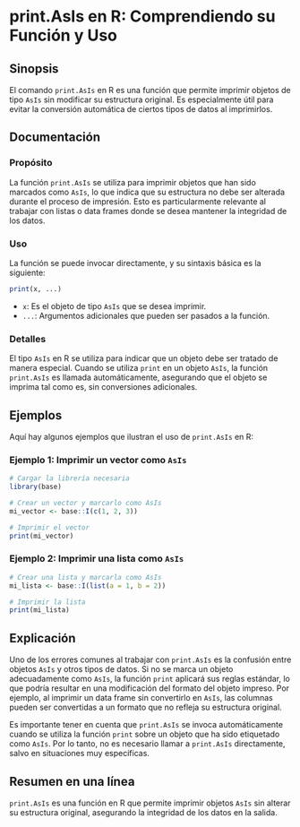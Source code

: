 <!--
Meta Description: # print.AsIs en R: Comprendiendo su Función y Uso ## Sinopsis El comando `print.AsIs` en R es una función que permite imprimir objetos de tipo `AsIs` ...
Meta Keywords: asis, print, que, función, imprimir
-->

# print.AsIs en R: Comprendiendo su Función y Uso

## Sinopsis
El comando `print.AsIs` en R es una función que permite imprimir objetos de tipo `AsIs` sin modificar su estructura original. Es especialmente útil para evitar la conversión automática de ciertos tipos de datos al imprimirlos.

## Documentación
### Propósito
La función `print.AsIs` se utiliza para imprimir objetos que han sido marcados como `AsIs`, lo que indica que su estructura no debe ser alterada durante el proceso de impresión. Esto es particularmente relevante al trabajar con listas o data frames donde se desea mantener la integridad de los datos.

### Uso
La función se puede invocar directamente, y su sintaxis básica es la siguiente:

```R
print(x, ...)
```

- `x`: Es el objeto de tipo `AsIs` que se desea imprimir.
- `...`: Argumentos adicionales que pueden ser pasados a la función.

### Detalles
El tipo `AsIs` en R se utiliza para indicar que un objeto debe ser tratado de manera especial. Cuando se utiliza `print` en un objeto `AsIs`, la función `print.AsIs` es llamada automáticamente, asegurando que el objeto se imprima tal como es, sin conversiones adicionales.

## Ejemplos
Aquí hay algunos ejemplos que ilustran el uso de `print.AsIs` en R:

### Ejemplo 1: Imprimir un vector como `AsIs`
```R
# Cargar la librería necesaria
library(base)

# Crear un vector y marcarlo como AsIs
mi_vector <- base::I(c(1, 2, 3))

# Imprimir el vector
print(mi_vector)
```

### Ejemplo 2: Imprimir una lista como `AsIs`
```R
# Crear una lista y marcarla como AsIs
mi_lista <- base::I(list(a = 1, b = 2))

# Imprimir la lista
print(mi_lista)
```

## Explicación
Uno de los errores comunes al trabajar con `print.AsIs` es la confusión entre objetos `AsIs` y otros tipos de datos. Si no se marca un objeto adecuadamente como `AsIs`, la función `print` aplicará sus reglas estándar, lo que podría resultar en una modificación del formato del objeto impreso. Por ejemplo, al imprimir un data frame sin convertirlo en `AsIs`, las columnas pueden ser convertidas a un formato que no refleja su estructura original.

Es importante tener en cuenta que `print.AsIs` se invoca automáticamente cuando se utiliza la función `print` sobre un objeto que ha sido etiquetado como `AsIs`. Por lo tanto, no es necesario llamar a `print.AsIs` directamente, salvo en situaciones muy específicas.

## Resumen en una línea
`print.AsIs` es una función en R que permite imprimir objetos `AsIs` sin alterar su estructura original, asegurando la integridad de los datos en la salida.